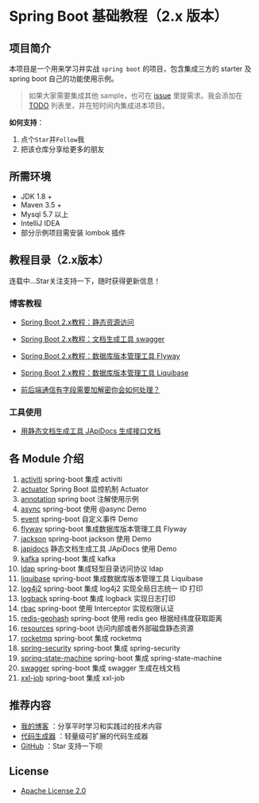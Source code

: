 # Spring Boot 基础教程（2.x 版本）

## 项目简介
本项目是一个用来学习并实战 `spring boot` 的项目，包含集成三方的 starter 及 spring boot 自己的功能使用示例。

> 如果大家需要集成其他 sample，也可在 [issue](https://github.com/zhuyizhuo/spring-boot-samples/issues/new) 里提需求。我会添加在 [TODO](./TODO.md) 列表里，并在短时间内集成进本项目。

**如何支持**：

1. 点个`Star`并`Follow`我
2. 把该仓库分享给更多的朋友

## 所需环境
- JDK 1.8 +
- Maven 3.5 +
- Mysql 5.7 以上
- IntelliJ IDEA
- 部分示例项目需安装 lombok 插件

## 教程目录（2.x版本）

连载中...Star关注支持一下，随时获得更新信息！

### 博客教程

- [Spring Boot 2.x教程：静态资源访问](http://zhuyizhuo.online/2020/06/11/spring-boot/spring-boot-resources-visit/)
- [Spring Boot 2.x教程：文档生成工具 swagger](http://zhuyizhuo.online/2020/06/17/spring-boot/spring-boot-swagger/)
- [Spring Boot 2.x教程：数据库版本管理工具 Flyway](http://zhuyizhuo.online/2020/06/21/spring-boot/spring-boot-flyway-database-version-control/)
- [Spring Boot 2.x教程：数据库版本管理工具 Liquibase](http://zhuyizhuo.online/2020/07/04/spring-boot/spring-boot-liquibase-database-version-control)

- [前后端通信有字段需要加解密你会如何处理？](http://zhuyizhuo.online/2020/07/12/spring-boot/spring-boot-jackson/)

### 工具使用
- [用静态文档生成工具 JApiDocs 生成接口文档](http://zhuyizhuo.online/2020/07/16/tool/japidocs/)

## 各 Module 介绍
1. [activiti](./spring-boot-2.x-samples/activiti/README.md)  spring-boot  集成 activiti
2. [actuator](./spring-boot-2.x-samples/actuator/README.md)  Spring Boot 监控机制 Actuator 
3. [annotation](./spring-boot-2.x-samples/annotation/README.md)  spring boot 注解使用示例
4. [async](./spring-boot-2.x-samples/async/README.md)  spring-boot 使用 @async Demo
5. [event](./spring-boot-2.x-samples/event/README.md)  spring-boot 自定义事件 Demo
6. [flyway](./spring-boot-2.x-samples/flyway/README.md)  spring-boot 集成数据库版本管理工具 Flyway
7. [jackson](./spring-boot-2.x-samples/jackson/README.md)  spring-boot jackson 使用 Demo
8. [japidocs](./spring-boot-2.x-samples/japidocs/README.md)  静态文档生成工具 JApiDocs 使用 Demo
9. [kafka](./spring-boot-2.x-samples/kafka/README.md)  spring-boot 集成 kafka
10. [ldap](./spring-boot-2.x-samples/ldap/README.md)  spring-boot 集成轻型目录访问协议 ldap
11. [liquibase](./spring-boot-2.x-samples/liquibase/README.md)  spring-boot 集成数据库版本管理工具 Liquibase
12. [log4j2](./spring-boot-2.x-samples/log4j2/README.md)      spring-boot 集成 log4j2 实现全局日志统一 ID 打印
13. [logback](./spring-boot-2.x-samples/logback/README.md)      spring-boot 集成 logback 实现日志打印
14. [rbac](./spring-boot-2.x-samples/rbac/README.md)      spring-boot 使用 Interceptor 实现权限认证
15. [redis-geohash](./spring-boot-2.x-samples/redis-geohash/README.md)      spring-boot 使用 redis geo 根据经纬度获取距离 
16. [resources](./spring-boot-2.x-samples/resources/README.md)  spring-boot 访问内部或者外部磁盘静态资源
17. [rocketmq](./spring-boot-2.x-samples/rocketmq/README.md)  spring-boot 集成 rocketmq
18. [spring-security](./spring-boot-2.x-samples/spring-security/README.md)  spring-boot 集成 spring-security
19. [spring-state-machine](./spring-boot-2.x-samples/spring-state-machine/README.md)  spring-boot 集成 spring-state-machine
20. [swagger](./spring-boot-2.x-samples/swagger/README.md)  spring-boot 集成 swagger 生成在线文档
21. [xxl-job](./spring-boot-2.x-samples/xxl-job/README.md)  spring-boot 集成 xxl-job

## 推荐内容

- [我的博客](https://zhuyizhuo.online/) ：分享平时学习和实践过的技术内容
- [代码生成器](https://zhuyizhuo.github.io/code-generator-doc/) ：轻量级可扩展的代码生成器
- [GitHub](https://github.com/zhuyizhuo/spring-boot-samples) ：Star 支持一下呗

## License
- [Apache License 2.0](http://www.apache.org/licenses/LICENSE-2.0.html)
